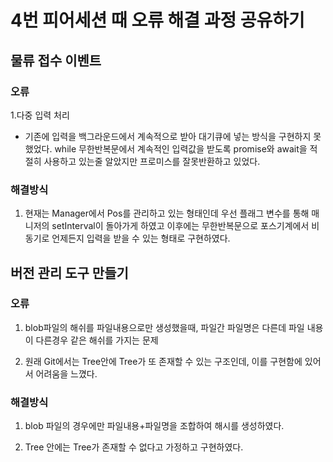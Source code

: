 # 4번 피어세션 때 오류 해결 과정 공유하기

## 물류 접수 이벤트

### 오류

1.다중 입력 처리

  - 기존에 입력을 백그라운드에서 계속적으로 받아 대기큐에 넣는 방식을 구현하지 못했었다. while 무한반복문에서 계속적인 입력값을 받도록 promise와 await을 적절히 사용하고 있는줄 알았지만 프로미스를 잘못반환하고 있었다.

### 해결방식

1. 현재는 Manager에서 Pos를 관리하고 있는 형태인데 우선 플래그 변수를 통해 매니저의 setInterval이 돌아가게 하였고 이후에는 무한반복문으로 포스기계에서 비동기로 언제든지 입력을 받을 수 있는 형태로 구현하였다.



## 버전 관리 도구 만들기

### 오류

1. blob파일의 해쉬를 파일내용으로만 생성했을때, 파일간 파일명은 다른데 파일 내용이 다른경우 같은 해쉬를 가지는 문제

2. 원래 Git에서는 Tree안에 Tree가 또 존재할 수 있는 구조인데, 이를 구현함에 있어서 어려움을 느꼈다.


### 해결방식

1. blob 파일의 경우에만 파일내용+파일명을 조합하여 해시를 생성하였다.

2. Tree 안에는 Tree가 존재할 수 없다고 가정하고 구현하였다.

